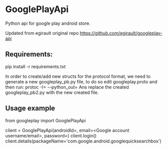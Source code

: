 # GooglePlayApi
Python api for google play android store.

Updated from egirault original repo https://github.com/egirault/googleplay-api

## Requirements:
pip install -r requirements.txt

In order to create/add new structs for the protocol format, we need to generate a new googleplay_pb.py file, to do so edit googleplay.proto and then run:
protoc -I=<path to this repo> --python_out=<output path> <fullpath of googleplay.proto file>
Ans replace the created googleplay_pb2.py with the new created file.

## Usage example
from googleplay import GooglePlayApi

client = GooglePlayApi(androidId=<Android Device ID>, email=<Google account username/email>, password=<Google account password>)
client.login()
client.details(packageName='com.google.android.googlequicksearchbox')

